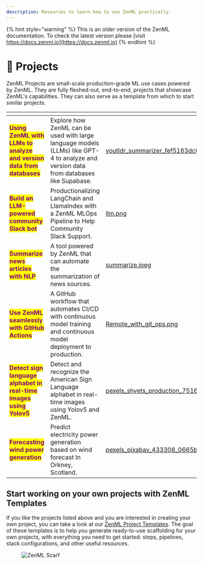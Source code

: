 ```yaml
---
description: Resources to learn how to use ZenML practically.
---
```


{% hint style="warning" %}
This is an older version of the ZenML documentation. To check the latest version please [visit https://docs.zenml.io](https://docs.zenml.io)
{% endhint %}


# 🧩 Projects

ZenML Projects are small-scale production-grade ML use cases powered by ZenML. They are fully fleshed-out, end-to-end, projects that showcase ZenML's capabilities. They can also serve as a template from which to start similar projects.

<table data-column-title-hidden data-view="cards"><thead><tr><th></th><th></th><th data-hidden data-card-cover data-type="files"></th><th data-hidden data-card-target data-type="content-ref"></th></tr></thead><tbody><tr><td><mark style="color:purple;"><strong>Using ZenML with LLMs to analyze and version data from databases</strong></mark></td><td>Explore how ZenML can be used with large language models (LLMs) like GPT-4 to analyze and version data from databases like Supabase.</td><td><a href="../../.gitbook/assets/youtldr_summarizer_fef5163dc0.webp">youtldr_summarizer_fef5163dc0.webp</a></td><td><a href="https://github.com/zenml-io/zenml-projects/tree/main/supabase-openai-summary">https://github.com/zenml-io/zenml-projects/tree/main/supabase-openai-summary</a></td></tr><tr><td><mark style="color:purple;"><strong>Build an LLM-powered community Slack bot</strong></mark></td><td>Productionalizing LangChain and LlamaIndex with a ZenML MLOps Pipeline to Help Community Slack Support.</td><td><a href="../../.gitbook/assets/llm.png">llm.png</a></td><td><a href="https://github.com/zenml-io/zenml-projects/tree/main/langchain-llamaindex-slackbot">https://github.com/zenml-io/zenml-projects/tree/main/langchain-llamaindex-slackbot</a></td></tr><tr><td><mark style="color:purple;"><strong>Summarize news articles with NLP</strong></mark></td><td>A tool powered by ZenML that can automate the summarization of news sources.</td><td><a href="../../.gitbook/assets/summarize.jpeg">summarize.jpeg</a></td><td><a href="https://github.com/zenml-io/zenml-projects/tree/main/zen-news-summarization">https://github.com/zenml-io/zenml-projects/tree/main/zen-news-summarization</a></td></tr><tr><td><mark style="color:purple;"><strong>Use ZenML seamlessly with GitHub Actions</strong></mark></td><td>A GitHub workflow that automates CI/CD with continuous model training and continuous model deployment to production.</td><td><a href="../../.gitbook/assets/Remote_with_git_ops.png">Remote_with_git_ops.png</a></td><td><a href="https://github.com/zenml-io/zenml-gitflow">https://github.com/zenml-io/zenml-gitflow</a></td></tr><tr><td><mark style="color:purple;"><strong>Detect sign language alphabet in real-time images using Yolov5</strong></mark></td><td>Detect and recognize the American Sign Language alphabet in real-time images using Yolov5 and ZenML.</td><td><a href="../../.gitbook/assets/pexels_shvets_production_7516363_8bec88f86d.webp">pexels_shvets_production_7516363_8bec88f86d.webp</a></td><td><a href="https://github.com/zenml-io/zenml-projects/tree/main/sign-language-detection-yolov5">https://github.com/zenml-io/zenml-projects/tree/main/sign-language-detection-yolov5</a></td></tr><tr><td><mark style="color:purple;"><strong>Forecasting wind power generation</strong></mark></td><td>Predict electricity power generation based on wind forecast In Orkney, Scotland.</td><td><a href="../../.gitbook/assets/pexels_pixabay_433308_0665b2fb5b.webp">pexels_pixabay_433308_0665b2fb5b.webp</a></td><td><a href="https://github.com/zenml-io/zenml-projects/tree/main/time-series-forecast">https://github.com/zenml-io/zenml-projects/tree/main/time-series-forecast</a></td></tr></tbody></table>

## Start working on your own projects with ZenML Templates

If you like the projects listed above and you are interested in creating your own project, you can take a look at our [ZenML Project Templates](https://github.com/zenml-io/zenml-project-templates). The goal of these templates is to help you generate ready-to-use scaffolding for your own projects, with everything you need to get started: steps, pipelines, stack configurations, and other useful resources.

<!-- For scarf -->
<figure><img alt="ZenML Scarf" referrerpolicy="no-referrer-when-downgrade" src="https://static.scarf.sh/a.png?x-pxid=f0b4f458-0a54-4fcd-aa95-d5ee424815bc" /></figure>
